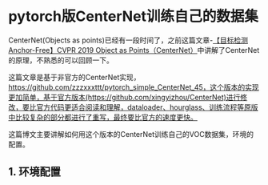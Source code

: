 # pytorch版CenterNet训练自己的数据集

CenterNet(Objects as points)已经有一段时间了，之前这篇文章-[【目标检测Anchor-Free】CVPR 2019 Object as Points（CenterNet）](https://mp.weixin.qq.com/s?__biz=MzA4MjY4NTk0NQ==&mid=2247484887&idx=1&sn=7367588eb0ba14a8da75f9e8f27af7fb&chksm=9f80bf41a8f73657ed7d82e654b330d64f2d1ca18ee33a21a297469ff04a2835ed023396ae10&scene=21#wechat_redirect)中讲解了CenterNet的原理，不熟悉的可以回顾一下。

这篇文章是基于非官方的CenterNet实现，https://github.com/zzzxxxttt/pytorch_simple_CenterNet_45，这个版本的实现更加简单，基于官方版本(https://github.com/xingyizhou/CenterNet)进行修改，要比官方代码更适合阅读和理解，dataloader、hourglass、训练流程等原版中比较复杂的部分都进行了重写，最终要比官方的速度更快。

这篇博文主要讲解如何用这个版本的CenterNet训练自己的VOC数据集，环境的配置。

## 1. 环境配置



